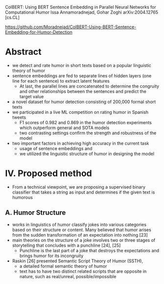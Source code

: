 ColBERT: Using BERT Sentence Embedding in Parallel Neural Networks
  for Computational Humor
Issa Annamoradnejad, Gohar Zoghi
arXiv:2004.12765 [cs.CL]

https://github.com/Moradnejad/ColBERT-Using-BERT-Sentence-Embedding-for-Humor-Detection

# Abstract

* we detect and rate humor in short texts
  based on a popular linguistic theory of humor
* sentence embeddings are fed to separate lines of hidden layers
  (one line for each sentence) to extract latent features
  * At last, the parallel lines are concatenated to determine the congruity and
    other relationships between the sentences and predict the target value
* a novel dataset for humor detection consisting of 200,000 formal short texts
* we participated in a live ML competition on rating humor in Spanish tweets
  * F1 scores of 0.982 and 0.869 in the humor detection experiments which
    outperform general and SOTA models
  * two contrasting settings confirm the strength and robustness of the model
* two important factors in achieving high accuracy in the current task
  * usage of sentence embeddings and
  * we utilized the linguistic structure of humor in designing the model

# IV. Proposed method

* From a technical viewpoint, we are proposing a supervised binary classifier
  that takes a string as input and determines if the given text is humorous

## A. Humor Structure

* works in linguistics of humor classify jokes into various categories based on
  their structure or content. Many believed that humor arises from the sudden
  transformation of an expectation into nothing [23]
* main theories on the structure of a joke involves two or three stages of
  storytelling that concludes with a punchline [24], [25]
  * Punchline is the last part of a joke that destroys the expectations 
    and brings humor for its incongruity
* Raskin [26] presented Semantic Script Theory of Humor (SSTH),
  * a detailed formal semantic theory of humor
  * text has to have two distinct related scripts that are opposite in nature,
    such as real/unreal, possible/impossible
